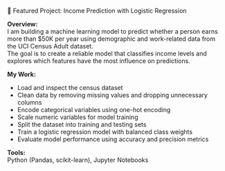 🎯 Featured Project: Income Prediction with Logistic Regression  

**Overview:**  
I am building a machine learning model to predict whether a person earns more than $50K per year using demographic and work-related data from the UCI Census Adult dataset.  
The goal is to create a reliable model that classifies income levels and explores which features have the most influence on predictions.

**My Work:**  
- Load and inspect the census dataset  
- Clean data by removing missing values and dropping unnecessary columns  
- Encode categorical variables using one-hot encoding  
- Scale numeric variables for model training  
- Split the dataset into training and testing sets  
- Train a logistic regression model with balanced class weights  
- Evaluate model performance using accuracy and precision metrics

**Tools:**  
Python (Pandas, scikit-learn), Jupyter Notebooks
